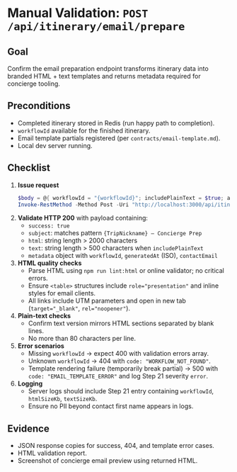 # Manual Validation: `POST /api/itinerary/email/prepare`

## Goal
Confirm the email preparation endpoint transforms itinerary data into branded HTML + text templates and returns metadata required for concierge tooling.

## Preconditions
- Completed itinerary stored in Redis (run happy path to completion).
- `workflowId` available for the finished itinerary.
- Email template partials registered (per `contracts/email-template.md`).
- Local dev server running.

## Checklist
1. **Issue request**
   ```powershell
   $body = @{ workflowId = "{workflowId}"; includePlainText = $true; audience = "concierge" } | ConvertTo-Json
   Invoke-RestMethod -Method Post -Uri "http://localhost:3000/api/itinerary/email/prepare" -Body $body -ContentType "application/json"
   ```
2. **Validate HTTP 200** with payload containing:
   - `success: true`
   - `subject`: matches pattern `{TripNickname} – Concierge Prep`
   - `html`: string length > 2000 characters
   - `text`: string length > 500 characters when `includePlainText`
   - `metadata` object with `workflowId`, `generatedAt` (ISO), `contactEmail`
3. **HTML quality checks**
   - Parse HTML using `npm run lint:html` or online validator; no critical errors.
   - Ensure `<table>` structures include `role="presentation"` and inline styles for email clients.
   - All links include UTM parameters and open in new tab (`target="_blank"`, `rel="noopener"`).
4. **Plain-text checks**
   - Confirm text version mirrors HTML sections separated by blank lines.
   - No more than 80 characters per line.
5. **Error scenarios**
   - Missing `workflowId` → expect 400 with validation errors array.
   - Unknown `workflowId` → 404 with `code: "WORKFLOW_NOT_FOUND"`.
   - Template rendering failure (temporarily break partial) → 500 with `code: "EMAIL_TEMPLATE_ERROR"` and log Step 21 severity `error`.
6. **Logging**
   - Server logs should include Step 21 entry containing `workflowId`, `htmlSizeKb`, `textSizeKb`.
   - Ensure no PII beyond contact first name appears in logs.

## Evidence
- JSON response copies for success, 404, and template error cases.
- HTML validation report.
- Screenshot of concierge email preview using returned HTML.

